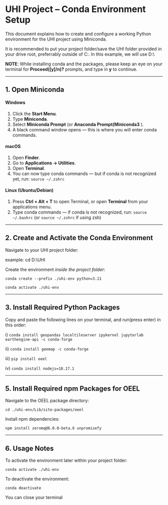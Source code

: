 # UHI Project – Conda Environment Setup

This document explains how to create and configure a working Python environment for the UHI project using Miniconda.

It is recommended to put your project folder/save the UHI folder provided in your drive root, preferrably outside of C:\. In this example, we will use D:\

**NOTE**: While installing conda and the packages, please keep an eye on your terminal for **Proceed([y]/n)?** prompts, and type in **y** to continue.

---

## 1. Open Miniconda

#### **Windows**
1. Click the **Start Menu**.
2. Type **Miniconda**.
3. Select **Miniconda Prompt** (or **Anaconda Prompt(Miniconda3** ).
4. A black command window opens — this is where you will enter conda commands.

#### **macOS**
1. Open **Finder**.
2. Go to **Applications → Utilities**.
3. Open **Terminal**.
4. You can now type conda commands — but if conda is not recognized yet, run:
    `source ~/.zshrc`

#### **Linux (Ubuntu/Debian)**
1. Press **Ctrl + Alt + T** to open Terminal, or open **Terminal** from your applications menu.
2. Type conda commands — if conda is not recognized, run:
    `source ~/.bashrc`
    (or `source ~/.zshrc` if using zsh)

---

## 2. Create and Activate the Conda Environment

Navigate to your UHI project folder:
 
  example: cd D:\UHI

Create the environment _inside the project folder_:

`conda create --prefix ./uhi-env python=3.11` 

`conda activate ./uhi-env`

---
## 3. Install Required Python Packages

Copy and paste the following lines on your terminal, and run(press enter) in this order: 

i) `conda install geopandas localtileserver ipykernel jupyterlab earthengine-api -c conda-forge`

ii) `conda install geemap -c conda-forge` 

iii) `pip install oeel`

iv) `conda install nodejs=18.17.1`


---

## 5. Install Required npm Packages for OEEL

Navigate to the OEEL package directory:

`cd ./uhi-env/Lib/site-packages/oeel`

Install npm dependencies:

`npm install zeromq@6.0.0-beta.6 unpromisefy`

---

## 6. Usage Notes

To activate the environment later within your project folder:

`conda activate ./uhi-env`

To deactivate the environment:

`conda deactivate`


You can close your terminal
